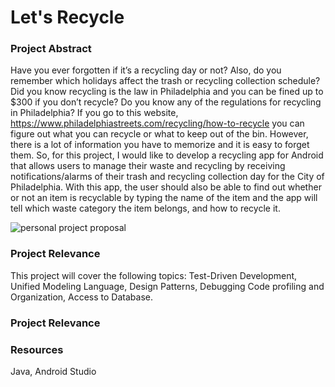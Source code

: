 # Let's Recycle
### Project Abstract
Have you ever forgotten if it’s a recycling day or not? Also, do you remember which holidays affect the trash or recycling collection schedule? 
Did you know recycling is the law in Philadelphia and you can be fined up to $300 if you don’t recycle? Do you know any of the regulations for recycling in Philadelphia? If you go to this website, https://www.philadelphiastreets.com/recycling/how-to-recycle you can figure out what you can recycle or what to keep out of the bin. However, there is a lot of information you have to memorize and it is easy to forget them. So, for this project, I would like to develop a recycling app for Android that allows users to manage their waste and recycling by receiving notifications/alarms of their trash and recycling collection day for the City of Philadelphia. With this app, the user should also be able to find out whether or not an item is recyclable by typing the name of the item and the app will tell which waste category the item belongs, and how to recycle it. 

![personal project proposal](https://user-images.githubusercontent.com/77748618/133489307-29d4facf-c85a-4cbc-8cd7-5f543d6fb782.png)

### Project Relevance
This project will cover the following topics: Test-Driven Development, Unified Modeling Language, Design Patterns, Debugging Code profiling and Organization, Access to Database.

### Project Relevance


### Resources
Java, Android Studio
